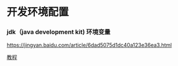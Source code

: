 # 开发环境配置

### jdk（java development kit) 环境变量

<https://jingyan.baidu.com/article/6dad5075d1dc40a123e36ea3.html>

[教程](https://jingyan.baidu.com/article/6dad5075d1dc40a123e36ea3.html)



